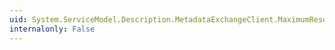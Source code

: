 ```yaml
---
uid: System.ServiceModel.Description.MetadataExchangeClient.MaximumResolvedReferences
internalonly: False
---
```

